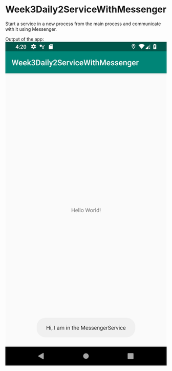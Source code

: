 # Week3Daily2ServiceWithMessenger
Start a service in a new process from the main process and communicate with it using Messenger.

Output of the app: 
![](app/src/main/res/drawable/screenshot_1.png)
